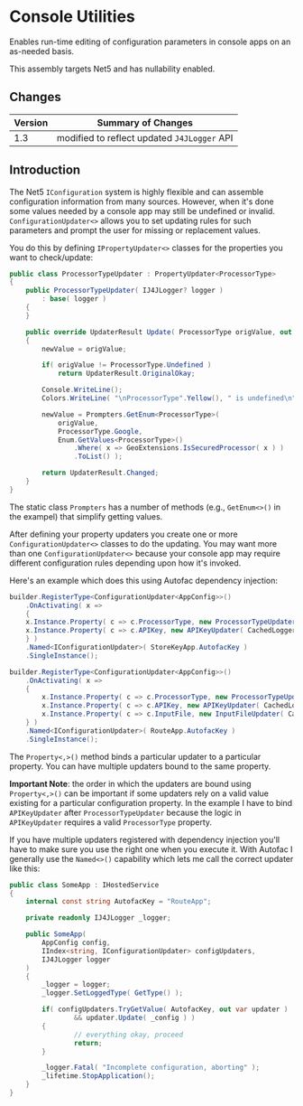 # Console Utilities

Enables run-time editing of configuration parameters in console apps on an as-needed basis.

This assembly targets Net5 and has nullability enabled.

## Changes

|Version|Summary of Changes|
|-------|------------------|
|1.3|modified to reflect updated `J4JLogger` API|

## Introduction

The Net5 `IConfiguration` system is highly flexible and can assemble configuration information from many sources. However, when it's done some values needed by a console app may still be undefined or invalid. `ConfigurationUpdater<>` allows you to set updating rules for such parameters and prompt the user for missing or replacement values.

You do this by defining `IPropertyUpdater<>` classes for the properties you want to check/update:

```csharp
public class ProcessorTypeUpdater : PropertyUpdater<ProcessorType>
{
    public ProcessorTypeUpdater( IJ4JLogger? logger )
        : base( logger )
    {
    }

    public override UpdaterResult Update( ProcessorType origValue, out ProcessorType newValue )
    {
        newValue = origValue;

        if( origValue != ProcessorType.Undefined )
            return UpdaterResult.OriginalOkay;

        Console.WriteLine();
        Colors.WriteLine( "\nProcessorType".Yellow(), " is undefined\n" );

        newValue = Prompters.GetEnum<ProcessorType>(
            origValue,
            ProcessorType.Google,
            Enum.GetValues<ProcessorType>()
                .Where( x => GeoExtensions.IsSecuredProcessor( x ) )
                .ToList() );

        return UpdaterResult.Changed;
    }
}
```

The static class `Prompters` has a number of methods (e.g., `GetEnum<>()` in the exampel) that simplify getting values.

After defining your property updaters you create one or more `ConfigurationUpdater<>` classes to do the updating. You may want more than one `ConfigurationUpdater<>` because your console app may require different configuration rules depending upon how it's invoked.

Here's an example which does this using Autofac dependency injection:

```csharp
builder.RegisterType<ConfigurationUpdater<AppConfig>>()
    .OnActivating( x =>
    {
    x.Instance.Property( c => c.ProcessorType, new ProcessorTypeUpdater( CachedLogger ) );
    x.Instance.Property( c => c.APIKey, new APIKeyUpdater( CachedLogger ) );
    } )
    .Named<IConfigurationUpdater>( StoreKeyApp.AutofacKey )
    .SingleInstance();

builder.RegisterType<ConfigurationUpdater<AppConfig>>()
    .OnActivating( x =>
    {
        x.Instance.Property( c => c.ProcessorType, new ProcessorTypeUpdater( CachedLogger ) );
        x.Instance.Property( c => c.APIKey, new APIKeyUpdater( CachedLogger ) );
        x.Instance.Property( c => c.InputFile, new InputFileUpdater( CachedLogger ) );
    } )
    .Named<IConfigurationUpdater>( RouteApp.AutofacKey )
    .SingleInstance();
```

The `Property<,>()` method binds a particular updater to a particular property. You can have multiple updaters bound to the same property.

**Important Note**: the order in which the updaters are bound using `Property<,>()` can be important if some updaters rely on a valid value existing for a particular configuration property. In the example I have
to bind `APIKeyUpdater` after `ProcessorTypeUpdater` because the logic in `APIKeyUpdater` requires a valid `ProcessorType` property.

If you have multiple updaters registered with dependency injection you'll have to make sure you use the right one when you execute it. With Autofac I generally use the `Named<>()` capability which lets me call the correct updater like this:

```csharp
public class SomeApp : IHostedService
{
    internal const string AutofacKey = "RouteApp";

    private readonly IJ4JLogger _logger;

    public SomeApp(
        AppConfig config,
        IIndex<string, IConfigurationUpdater> configUpdaters,
        IJ4JLogger logger
    )
    {
        _logger = logger;
        _logger.SetLoggedType( GetType() );

        if( configUpdaters.TryGetValue( AutofacKey, out var updater )
                && updater.Update( _config ) )
        {
                // everything okay, proceed
                return;
        }

        _logger.Fatal( "Incomplete configuration, aborting" );
        _lifetime.StopApplication();
    }
}
```
